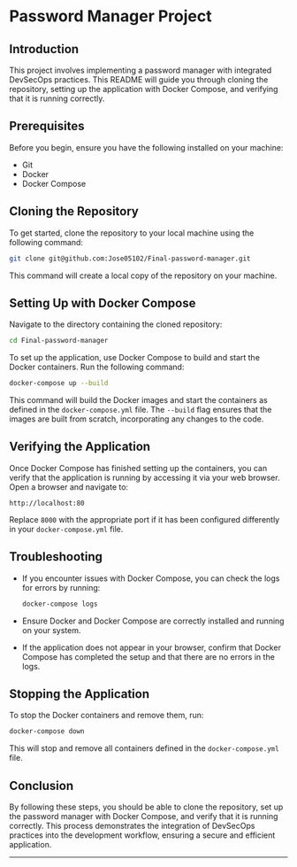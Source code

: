 
# Password Manager Project

## Introduction

This project involves implementing a password manager with integrated DevSecOps practices. This README will guide you through cloning the repository, setting up the application with Docker Compose, and verifying that it is running correctly.

## Prerequisites

Before you begin, ensure you have the following installed on your machine:

- Git
- Docker
- Docker Compose

## Cloning the Repository

To get started, clone the repository to your local machine using the following command:

```bash
git clone git@github.com:Jose05102/Final-password-manager.git
```

This command will create a local copy of the repository on your machine.

## Setting Up with Docker Compose

Navigate to the directory containing the cloned repository:

```bash
cd Final-password-manager
```

To set up the application, use Docker Compose to build and start the Docker containers. Run the following command:

```bash
docker-compose up --build
```

This command will build the Docker images and start the containers as defined in the `docker-compose.yml` file. The `--build` flag ensures that the images are built from scratch, incorporating any changes to the code.

## Verifying the Application

Once Docker Compose has finished setting up the containers, you can verify that the application is running by accessing it via your web browser. Open a browser and navigate to:

```
http://localhost:80
```

Replace `8000` with the appropriate port if it has been configured differently in your `docker-compose.yml` file.

## Troubleshooting

- If you encounter issues with Docker Compose, you can check the logs for errors by running:

  ```bash
  docker-compose logs
  ```

- Ensure Docker and Docker Compose are correctly installed and running on your system.

- If the application does not appear in your browser, confirm that Docker Compose has completed the setup and that there are no errors in the logs.

## Stopping the Application

To stop the Docker containers and remove them, run:

```bash
docker-compose down
```

This will stop and remove all containers defined in the `docker-compose.yml` file.

## Conclusion

By following these steps, you should be able to clone the repository, set up the password manager with Docker Compose, and verify that it is running correctly. This process demonstrates the integration of DevSecOps practices into the development workflow, ensuring a secure and efficient application.

---
